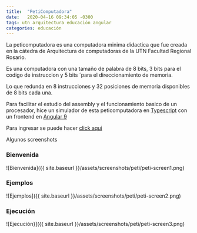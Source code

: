 ```yaml
---
title:  "PetiComputadora"
date:   2020-04-16 09:34:05 -0300
tags: utn arquitectura educación angular
categories: educación
---
```

La peticomputadora es una computadora minima didactica que fue creada en la cátedra de Arquitectura de computadoras de la UTN Facultad Regional Rosario.

Es una computadora con una tamaño de palabra de 8 bits, 3 bits para el codigo de instruccion y 5 bits ´para el direccionamiento de memoria.

Lo que redunda en 8 instrucciones y 32 posiciones de memoria disponibles de 8 bits cada una.

Para facilitar el estudio del assembly y el funcionamiento basico de un procesador, hice un simulador de esta peticomputadora en [Typescript](https://www.typescriptlang.org/) con un frontend en [Angular 9](https://www.angular.io)

Para ingresar se puede hacer [click aqui](https://aotaduy.github.io/peticomputadora/)

Algunos screenshots
### Bienvenida
![Bienvenida]({{ site.baseurl }}/assets/screenshots/peti/peti-screen1.png)
### Ejemplos
![Ejemplos]({{ site.baseurl }}/assets/screenshots/peti/peti-screen2.png)
### Ejecución
 ![Ejecución}]({{ site.baseurl }}/assets/screenshots/peti/peti-screen3.png)
